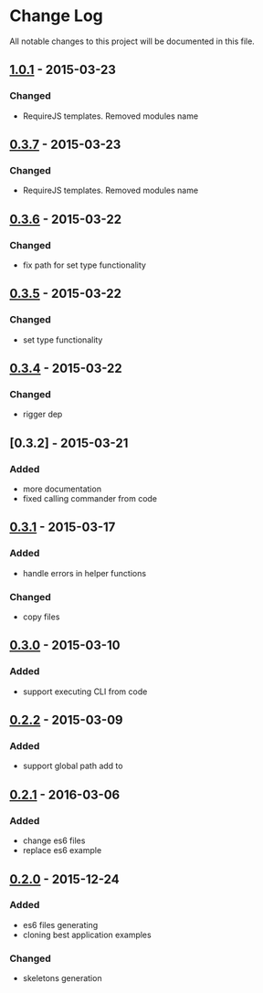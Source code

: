 # Change Log
All notable changes to this project will be documented in this file.
## [1.0.1] - 2015-03-23
### Changed
- RequireJS templates. Removed modules name

## [0.3.7] - 2015-03-23
### Changed
- RequireJS templates. Removed modules name

## [0.3.6] - 2015-03-22
### Changed
- fix path for set type functionality

## [0.3.5] - 2015-03-22
### Changed
- set type functionality

## [0.3.4] - 2015-03-22
### Changed
- rigger dep

## [0.3.2] - 2015-03-21
### Added
- more documentation
- fixed calling commander from code

## [0.3.1] - 2015-03-17
### Added
- handle errors in helper functions

### Changed
- copy files

## [0.3.0] - 2015-03-10
### Added
- support executing CLI from code

## [0.2.2] - 2015-03-09
### Added
- support global path add to

## [0.2.1] - 2016-03-06
### Added
- change es6 files 
- replace es6 example

## [0.2.0] - 2015-12-24
### Added
- es6 files generating
- cloning best application examples

### Changed
- skeletons generation

[0.2.0]: https://github.com/denar90/marionette-cli/compare/v0.1.0...v0.2.0
[0.2.1]: https://github.com/denar90/marionette-cli/compare/v0.2.0...v0.2.1
[0.2.2]: https://github.com/denar90/marionette-cli/compare/v0.2.1...v0.2.2
[0.3.0]: https://github.com/denar90/marionette-cli/compare/v0.2.2...v0.3.0
[0.3.1]: https://github.com/denar90/marionette-cli/compare/v0.3.0...v0.3.1
[0.3.4]: https://github.com/denar90/marionette-cli/compare/v0.3.2...v0.3.4
[0.3.5]: https://github.com/denar90/marionette-cli/compare/v0.3.4...v0.3.5
[0.3.6]: https://github.com/denar90/marionette-cli/compare/v0.3.5...v0.3.6
[0.3.7]: https://github.com/denar90/marionette-cli/compare/v0.3.6...v0.3.7
[1.0.1]: https://github.com/denar90/marionette-cli/compare/v0.3.7...v1.0.1
